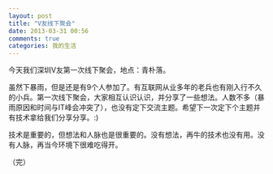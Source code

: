 ```yaml
---
layout: post
title: "V友线下聚会"
date: 2013-03-31 00:56
comments: true
categories: 我的生活
---
```

今天我们深圳V友第一次线下聚会，地点：青朴落。

虽然下暴雨，但是还是有9个人参加了。有互联网从业多年的老兵也有刚入行不久的小兵。第一次线下聚会，大家相互认识认识，并分享了一些想法。人数不多（暴雨原因和时间与IT峰会冲突了），也没有定下交流主题。希望下一次定下个主题并有技术拿给我们分享分享。:)

技术是重要的，但想法和人脉也是很重要的。没有想法，再牛的技术也没有用。没有人脉，再当今环境下很难吃得开。

（完）
